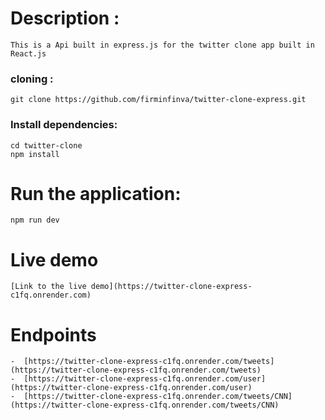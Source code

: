 # Description :

    This is a Api built in express.js for the twitter clone app built in  React.js

### cloning :

    git clone https://github.com/firminfinva/twitter-clone-express.git

### Install dependencies:

    cd twitter-clone
    npm install

# Run the application:

    npm run dev

# Live demo

    [Link to the live demo](https://twitter-clone-express-c1fq.onrender.com)

# Endpoints

    -  [https://twitter-clone-express-c1fq.onrender.com/tweets](https://twitter-clone-express-c1fq.onrender.com/tweets)
    -  [https://twitter-clone-express-c1fq.onrender.com/user](https://twitter-clone-express-c1fq.onrender.com/user)
    -  [https://twitter-clone-express-c1fq.onrender.com/tweets/CNN](https://twitter-clone-express-c1fq.onrender.com/tweets/CNN)
